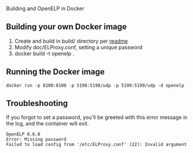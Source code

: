 Building and OpenELP in Docker

## Building your own Docker image
1. Create and build in build/ directory per [readme](README.md)
2. Modify doc/ELProxy.conf, setting a unique password
3. docker build -t openelp .

## Running the Docker image
```
docker run -p 8100:8100 -p 5198:5198/udp -p 5199:5199/udp -d openelp
```


## Troubleshooting
If you forgot to set a password, you'll be greeted with this error message in the log, and the container will exit.
```
OpenELP 0.6.0
Error: Missing password
Failed to load config from '/etc/ELProxy.conf' (22): Invalid argument
```
